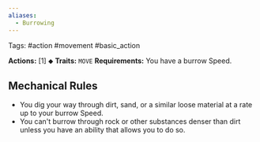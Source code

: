 ```yaml
---
aliases:
  - Burrowing
---
```

Tags: #action #movement #basic_action 

**Actions:** [1] ⬥
**Traits:** `MOVE` 
**Requirements:** You have a burrow Speed.

## Mechanical Rules

- You dig your way through dirt, sand, or a similar loose material at a rate up to your burrow Speed.
- You can't burrow through rock or other substances denser than dirt unless you have an ability that allows you to do so.